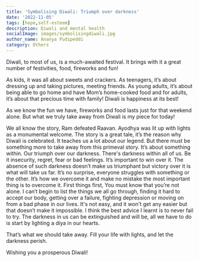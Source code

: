 ```yaml
---  
title: 'Symbolising Diwali: Triumph over darkness'
date: '2022-11-05'  
tags: [hope,self-esteem]  
description: Diwali and mental health
socialImage: images/symbolisingdiwali.jpg
author_name: Ananya Pudipeddi
category: Others
---  
```


Diwali, to most of us, is a much-awaited festival. It brings with it a great number of festivities, food, fireworks and fun!

As kids, it was all about sweets and crackers. As teenagers, it’s about dressing up and taking pictures, meeting friends. As young adults, it’s about being able to go home and have Mom’s home-cooked food and for adults, it’s about that precious time with family! Diwali is happiness at its best!

As we know the fun we have, fireworks and food lasts just for that weekend alone. But what we truly take away from Diwali is my piece for today!

We all know the story, Ram defeated Raavan. Ayodhya was lit up with lights as a monumental welcome. The story is a great tale, it’s the reason why Diwali is celebrated. It teaches us a lot about our legend. But there must be something more to take away from this primeval story. It’s about something within. Our triumph over our darkness. There's darkness within all of us. Be it insecurity, regret, fear or bad feelings. It’s important to win over it. The absence of such darkness doesn’t make us triumphant but victory over it is what will take us far. It’s no surprise, everyone struggles with something or the other. It’s how we overcome it and make no mistake the most important thing is to overcome it. First things first, You must know that you’re not alone. I can’t begin to list the things we all go through, finding it hard to accept our body, getting over a failure, fighting depression or moving on from a bad phase in our lives. It's not easy, and it won't get any easier but that doesn’t make it impossible. I think the best advice I learnt is to never fail to try. The darkness in us can be extinguished and will be, all we have to do is start by lighting a diya in our hearts. 	

That’s what we should take away. Fill your life with lights, and let the darkness perish. 

Wishing you a prosperous Diwali!
